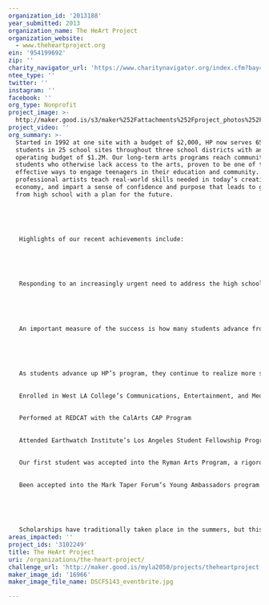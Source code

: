 ```yaml
---
organization_id: '2013188'
year_submitted: 2013
organization_name: The HeArt Project
organization_website:
  - www.theheartproject.org
ein: '954199692'
zip: ''
charity_navigator_url: 'https://www.charitynavigator.org/index.cfm?bay=search.profile&ein=954199692'
ntee_type: ''
twitter: ''
instagram: ''
facebook: ''
org_type: Nonprofit
project_image: >-
  http://maker.good.is/s3/maker%252Fattachments%252Fproject_photos%252Fimages%252F16966%252Fdisplay%252FDSCF5143_eventbrite.jpg=c570x385
project_video: ''
org_summary: >-
  Started in 1992 at one site with a budget of $2,000, HP now serves 650
  students in 25 school sites throughout three school districts with an
  operating budget of $1.2M. Our long-term arts programs reach communities and
  students who otherwise lack access to the arts, proven to be one of the most
  effective ways to engage teenagers in their education and community. Our
  professional artists teach real-world skills needed in today’s creative
  economy, and impart a sense of confidence and purpose that leads to graduating
  from high school with a plan for the future. 
   
   
   
   
   
   Highlights of our recent achievements include:
   
   
   
   
   
   Responding to an increasingly urgent need to address the high school dropout crisis, The HeArt Project partnered with the LA County Office of Education to open the Hollywood Media Arts Academy (HMAA), an alternative arts high school for students at high risk of dropping out. The Academy celebrated its 2nd anniversary in August 2012.
   
   
    
   
   
   An important measure of the success is how many students advance from Level 1 to Level 2 and participate and complete HP’s advanced levels. In the past two years, HP has had its largest cohorts ever participate in these advanced levels, and this year, for the first time, all Level 2 arts residency students applied for Level 3 summer arts scholarships. 
   
   
   
   
   
   As students advance up HP’s program, they continue to realize more successes in the larger community. Since July 2012, HP students have:
   
   
   Enrolled in West LA College’s Communications, Entertainment, and Media Arts Division in a partnership program with Hollywood CPR, an entertainment industry training program. 
   
   
   Performed at REDCAT with the CalArts CAP Program
   
   
   Attended Earthwatch Institute’s Los Angeles Student Fellowship Program on scholarship and studied the Diamondback Terrapin turtle in New Jersey. It was this teenager’s first time on an airplane.
   
   
   Our first student was accepted into the Ryman Arts Program, a rigorous and highly selective classical arts training program for teens. 
   
   
   Been accepted into the Mark Taper Forum’s Young Ambassadors program
   
   
   
   
   
   Scholarships have traditionally taken place in the summers, but this past fall, HP has an unprecedented 8 students participating in advanced programs - 6 at Art Center’s Saturday High and their college-level program Art Center at Night; one at the Taper, one in Ryman Arts.
areas_impacted: ''
project_ids: '3102249'
title: The HeArt Project
uri: /organizations/the-heart-project/
challenge_url: 'http://maker.good.is/myla2050/projects/theheartproject.html'
maker_image_id: '16966'
maker_image_file_name: DSCF5143_eventbrite.jpg

---
```

